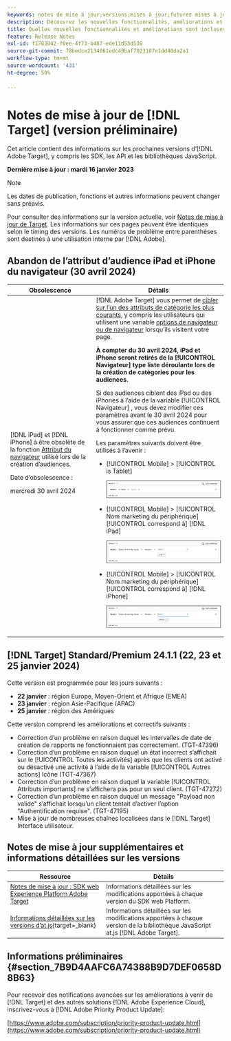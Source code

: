 ```yaml
---
keywords: notes de mise à jour;versions;mises à jour;futures mises à jour;améliorations;nouvelles fonctionnalités;correctifs;préliminaire
description: Découvrez les nouvelles fonctionnalités, améliorations et correctifs de la prochaine version dʼ [!DNL Adobe Target], notamment les SDK, les API et les bibliothèques JavaScript.
title: Quelles nouvelles fonctionnalités et améliorations sont incluses dans la prochaine version de [!DNL Target] ?
feature: Release Notes
exl-id: f2783042-f6ee-4f73-b487-ede11d55d530
source-git-commit: 78bedce2134061edc48baf7023107e1dd48da2a1
workflow-type: tm+mt
source-wordcount: '431'
ht-degree: 50%

---
```


# Notes de mise à jour de [!DNL Target] (version préliminaire)

Cet article contient des informations sur les prochaines versions d’[!DNL Adobe Target], y compris les SDK, les API et les bibliothèques JavaScript.

**Dernière mise à jour : mardi 16 janvier 2023**

>[!NOTE]
>
>Les dates de publication, fonctions et autres informations peuvent changer sans préavis.
>
>Pour consulter des informations sur la version actuelle, voir [Notes de mise à jour de Target](release-notes.md). Les informations sur ces pages peuvent être identiques selon le timing des versions. Les numéros de problème entre parenthèses sont destinés à une utilisation interne par [!DNL Adobe].

## Abandon de l’attribut d’audience iPad et iPhone du navigateur (30 avril 2024)

| Obsolescence | Détails |
|--- |--- |
| [!DNL iPad] et [!DNL iPhone] à être obsolète de la fonction [Attribut du navigateur](/help/main/c-target/c-audiences/c-target-rules/browser.md) utilisé lors de la création d’audiences.<p>Date d’obsolescence :<P>mercredi 30 avril 2024 | [!DNL Adobe Target] vous permet de [cibler sur l’un des attributs de catégorie les plus courants](/help/main/c-target/c-audiences/c-target-rules/target-rules.md), y compris les utilisateurs qui utilisent une variable [options de navigateur ou de navigateur](/help/main/c-target/c-audiences/c-target-rules/browser.md) lorsqu’ils visitent votre page.<P><B>À compter du 30 avril 2024, iPad et iPhone seront retirés de la [!UICONTROL Navigateur] type liste déroulante lors de la création de catégories pour les audiences.</b><P>Si des audiences ciblent des iPad ou des iPhones à l’aide de la variable [!UICONTROL Navigateur] , vous devez modifier ces paramètres avant le 30 avril 2024 pour vous assurer que ces audiences continuent à fonctionner comme prévu.<P>Les paramètres suivants doivent être utilisés à l’avenir :<ul><li>[!UICONTROL Mobile] > [!UICONTROL is Tablet]<P>![mobile est une tablette](/help/main/r-release-notes/assets/is-tablet.png)</li><li>[!UICONTROL Mobile] > [!UICONTROL Nom marketing du périphérique] [!UICONTROL correspond à] [!DNL iPad]<P>![iPad](/help/main/r-release-notes/assets/ipad.png)</li><li>[!UICONTROL Mobile] > [!UICONTROL Nom marketing du périphérique] [!UICONTROL correspond à] [!DNL iPhone]<p>![iPhone](/help/main/r-release-notes/assets/iphone.png)</li></ul> |

## [!DNL Target] Standard/Premium 24.1.1 (22, 23 et 25 janvier 2024)

Cette version est programmée pour les jours suivants :

* **22 janvier** : région Europe, Moyen-Orient et Afrique (EMEA)
* **23 janvier** : région Asie-Pacifique (APAC)
* **25 janvier** : région des Amériques

Cette version comprend les améliorations et correctifs suivants :

* Correction d’un problème en raison duquel les intervalles de date de création de rapports ne fonctionnaient pas correctement. (TGT-47396)
* Correction d’un problème en raison duquel un état incorrect s’affichait sur le [!UICONTROL Toutes les activités] après que les clients ont activé ou désactivé une activité à l’aide de la variable [!UICONTROL Autres actions] Icône (TGT-47367)
* Correction d’un problème en raison duquel la variable [!UICONTROL Attributs importants] ne s’affichera pas pour un seul client. (TGT-47272)
* Correction d’un problème en raison duquel un message &quot;Payload non valide&quot; s’affichait lorsqu’un client tentait d’activer l’option &quot;Authentification requise&quot;. (TGT-47195)
* Mise à jour de nombreuses chaînes localisées dans le [!DNL Target] Interface utilisateur.

## Notes de mise à jour supplémentaires et informations détaillées sur les versions

| Ressource | Détails |
|--- |--- |
| [Notes de mise à jour : SDK web Experience Platform Adobe Target](https://experienceleague.adobe.com/docs/experience-platform/edge/release-notes.html?lang=fr) | Informations détaillées sur les modifications apportées à chaque version du SDK web Platform. |
| [Informations détaillées sur les versions d’at.js](https://experienceleague.corp.adobe.com/docs/target-dev/developer/client-side/at-js-implementation/target-atjs-versions.html){target=_blank} | Informations détaillées sur les modifications apportées à chaque version de la bibliothèque JavaScript at.js [!DNL Adobe Target]. |

## Informations préliminaires {#section_7B9D4AAFC6A74388B9D7DEF0658D8B63}

Pour recevoir des notifications avancées sur les améliorations à venir de [!DNL Target] et des autres solutions [!DNL Adobe Experience Cloud], inscrivez-vous à [!DNL Adobe Priority Product Update]:

[https://www.adobe.com/subscription/priority-product-update.html](https://www.adobe.com/subscription/priority-product-update.html)
